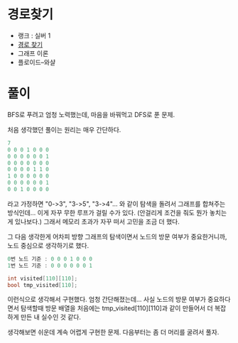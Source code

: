 # 경로찾기

- 랭크 : 실버 1
- [경로 찾기](https://www.acmicpc.net/problem/11403)
- 그래프 이론
- 플로이드–와샬

# 풀이

BFS로 푸려고 엄청 노력했는데, 마음을 바꿔먹고 DFS로 푼 문제.

처음 생각했던 풀이는 원리는 매우 간단하다.
```cpp
7
0 0 0 1 0 0 0
0 0 0 0 0 0 1
0 0 0 0 0 0 0
0 0 0 0 1 1 0
1 0 0 0 0 0 0
0 0 0 0 0 0 1
0 0 1 0 0 0 0
```
라고 가정하면 "0->3", "3->5", "3->4"... 와 같이 탐색을 돌려서 그래프를 합쳐주는 방식인데... 이게 자꾸 무한 루프가 걸릴 수가 있다. (안걸리게 조건을 줘도 뭔가 놓치는게 있나보다.) 그래서 메모리 초과가 자꾸 떠서 고민을 조금 더 했다.

그 다음 생각한게 어차피 방향 그래프의 탐색이면서 노드의 방문 여부가 중요한거니까, 노드 중심으로 생각하기로 했다.
```cpp
0번 노드 기준 : 0 0 0 1 0 0 0
1번 노드 기준 : 0 0 0 0 0 0 1

int visited[110][110];
bool tmp_visited[110];
```
이런식으로 생각해서 구현했다. 엄청 간단해졌는데... 사실 노드의 방문 여부가 중요하다면서 탐색할때 방문 배열을 처음에는 tmp_visited[110][110]과 같이 만들어서 더 복잡하게 만든 내 실수인 것 같다.

생각해보면 쉬운데 계속 어렵게 구현한 문제. 다음부터는 좀 더 머리를 굴려서 풀자.